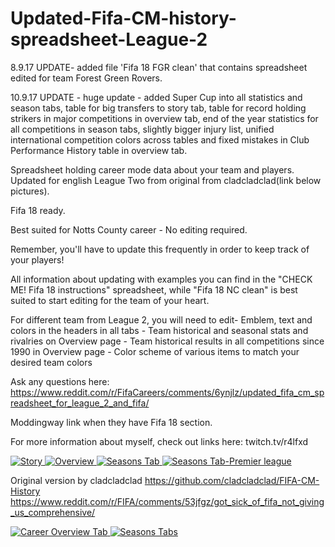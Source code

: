 # Updated-Fifa-CM-history-spreadsheet-League-2
8.9.17 UPDATE- added file 'Fifa 18 FGR clean' that contains spreadsheet edited for team Forest Green Rovers. 

10.9.17 UPDATE - huge update - added Super Cup into all statistics and season tabs, table for big transfers to story tab, table for     record holding strikers in major competitions in overview tab, end of the year statistics for all competitions in season tabs, slightly bigger injury list, unified international competition colors across tables and fixed mistakes in Club Performance History table in overview tab.

Spreadsheet holding career mode data about your team and players. Updated for english League Two from original from cladcladclad(link below pictures). 

Fifa 18 ready.

Best suited for Notts County career - No editing required.

Remember, you'll have to update this frequently in order to keep track of your players!

All information about updating with examples you can find in the "CHECK ME! Fifa 18 instructions" spreadsheet, while "Fifa 18 NC clean" is best suited to start editing for the team of your heart. 

For different team from League 2, you will need to edit- Emblem, text and colors in the headers in all tabs
                                                       - Team historical and seasonal stats and rivalries on Overview page
                                                       - Team historical results in all competitions since 1990 in Overview page
                                                       - Color scheme of various items to match your desired team colors

Ask any questions here: https://www.reddit.com/r/FifaCareers/comments/6ynjlz/updated_fifa_cm_spreadsheet_for_league_2_and_fifa/

Moddingway link when they have Fifa 18 section. 

For more information about myself, check out links here: twitch.tv/r4lfxd

<a href="https://i.imgur.com/454hM7R.png" target="_blank">
<img src="https://i.imgur.com/454hM7R.png" alt="Story">
</a>
<a href="https://i.imgur.com/Q54xAgB.png" target="_blank">
<img src="https://i.imgur.com/Q54xAgB.png" alt="Overview">
</a>
<a href="https://i.imgur.com/TKRuQCd.png" target="_blank">
<img src="https://i.imgur.com/TKRuQCd.png" alt="Seasons Tab">
</a>
<a href="https://i.imgur.com/flSw5ow.png" target="_blank">
<img src="https://i.imgur.com/flSw5ow.png" alt="Seasons Tab-Premier league">
</a>

Original version by cladcladclad https://github.com/cladcladclad/FIFA-CM-History https://www.reddit.com/r/FIFA/comments/53jfgz/got_sick_of_fifa_not_giving_us_comprehensive/

<a href="http://i.imgur.com/tyZIkhe.png" target="_blank">
<img src="http://i.imgur.com/tyZIkhe.png" alt="Career Overview Tab">
</a>

<a href="http://i.imgur.com/tUyRWmc.png" target="_blank">
<img src="http://i.imgur.com/tUyRWmc.png" alt="Seasons Tabs">
</a>
